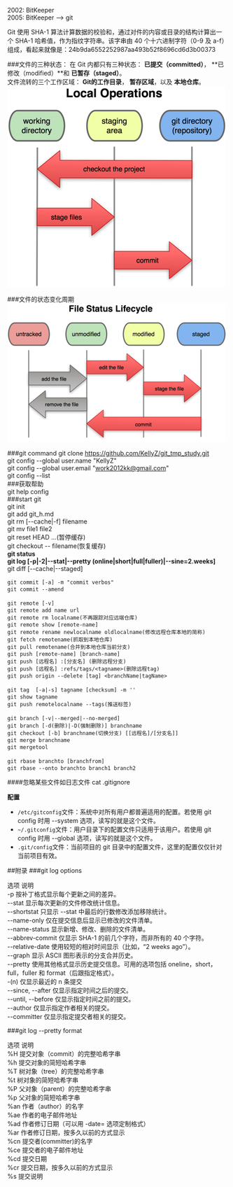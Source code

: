 ﻿2002: BitKeeper  
2005: BitKeeper --> git  

Git 使用 SHA-1 算法计算数据的校验和，通过对件的内容或目录的结构计算出一个 SHA-1 哈希值，作为指纹字符串。该字串由 40 个十六进制字符（0-9 及 a-f）组成，看起来就像是：24b9da6552252987aa493b52f8696cd6d3b00373


###文件的三种状态：
在 Git 内都只有三种状态： **已提交（committed）**， **已修改（modified）**和 **已暂存（staged）**。  
文件流转的三个工作区域： **Git的工作目录**， **暂存区域**，以及 **本地仓库**。  
![文件的状态](18333fig0106-tn.png)

###文件的状态变化周期
![文件的状态变化周期](18333fig0201-tn.png)


###git command
	git clone https://github.com/KellyZ/git_tmp_study.git  
	git config --global user.name "KellyZ"  
	git config --global user.email "work2012kk@gmail.com"  
	git config --list  
###获取帮助  
	git help config  
###start git  
	git init  
	git add git_h.md  
	git rm [--cache|-f] filename  
	git mv file1 file2  
	git reset HEAD <file>...(暂停缓存)  
	git checkout -- filename(恢复缓存)  
	**git status**  
	**git log [-p|-2|--stat|--pretty (online|short|full|fuller)|--sine=2.weeks]**  
	git diff [--cache|--staged]  

	git commit [-a] -m "commit verbos"  
	git commit --amend  

	git remote [-v]  
	git remote add name url  
	git remote rm localname(不再跟踪对应远端仓库)
	git remote show [remote-name]  
	git remote rename newlocalname oldlocalname(修改远程仓库本地的简称)
	git fetch remotename(抓取到本地仓库)  
	git pull remotename(合并到本地仓库当前分支)  
	git push [remote-name] [branch-name]  
	git push [远程名] :[分支名] (删除远程分支)  
	git push [远程名] :refs/tags/<tagname>(删除远程tag)  
	git push origin --delete [tag] <branchName|tagName>

	git tag  [-a|-s] tagname [checksum] -m ''  
	git show tagname  
	git push remotelocalname --tags(推送标签)

	git branch [-v|--merged|--no-merged]  
	git branch [-d(删除)|-D(强制删除)] branchname  
	git checkout [-b] branchname(切换分支) [[远程名]/[分支名]]  
	git merge branchname  
	git mergetool  

	git rbase branchto [branchfrom]  
	git rbase --onto branchto branch1 branch2  

####忽略某些文件如日志文件
	cat .gitignore   


**配置**  
- `/etc/gitconfig`文件：系统中对所有用户都普遍适用的配置。若使用 git config 时用 --system 选项，读写的就是这个文件。  
- `~/.gitconfig`文件：用户目录下的配置文件只适用于该用户。若使用 git config 时用 --global 选项，读写的就是这个文件。  
- `.git/config`文件：当前项目的 git 目录中的配置文件，这里的配置仅仅针对当前项目有效。  



##附录
###git log options
>  
选项	说明  
-p	按补丁格式显示每个更新之间的差异。  
--stat	显示每次更新的文件修改统计信息。  
--shortstat	只显示 --stat 中最后的行数修改添加移除统计。  
--name-only	仅在提交信息后显示已修改的文件清单。  
--name-status	显示新增、修改、删除的文件清单。  
--abbrev-commit	仅显示 SHA-1 的前几个字符，而非所有的 40 个字符。  
--relative-date	使用较短的相对时间显示（比如，“2 weeks ago”）。  
--graph	显示 ASCII 图形表示的分支合并历史。  
--pretty	使用其他格式显示历史提交信息。可用的选项包括 oneline，short，full，fuller 和 format（后跟指定格式）。  
-(n)	仅显示最近的 n 条提交  
--since, --after	仅显示指定时间之后的提交。  
--until, --before	仅显示指定时间之前的提交。  
--author	仅显示指定作者相关的提交。  
--committer	仅显示指定提交者相关的提交。  


###git log --pretty format
>  
选项	说明  
%H	提交对象（commit）的完整哈希字串  
%h	提交对象的简短哈希字串  
%T	树对象（tree）的完整哈希字串  
%t	树对象的简短哈希字串  
%P	父对象（parent）的完整哈希字串  
%p	父对象的简短哈希字串  
%an	作者（author）的名字  
%ae	作者的电子邮件地址  
%ad	作者修订日期（可以用 -date= 选项定制格式）  
%ar	作者修订日期，按多久以前的方式显示  
%cn	提交者(committer)的名字  
%ce	提交者的电子邮件地址  
%cd	提交日期  
%cr	提交日期，按多久以前的方式显示  
%s	提交说明  
